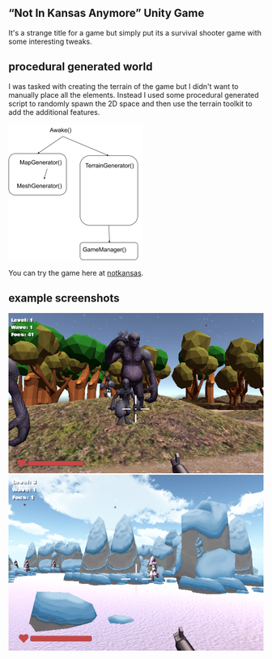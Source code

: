 [notkansas]: https://chewie-lin.me/notkansas "not in kansas game"

## “Not In Kansas Anymore” Unity Game
It's a strange title for a game but simply put its a survival shooter game with some interesting tweaks.

## procedural generated world
I was tasked with creating the terrain of the game but I didn't want to manually place all
the elements. Instead I used some procedural generated script to randomly 
spawn the 2D space and then use the terrain toolkit to add the additional features. 

![generator](./generator.png "procedural generator engine")

You can try the game here at [notkansas].

## example screenshots
![forest](./forest.png "forest")
![ice](./ice.png "ice")
